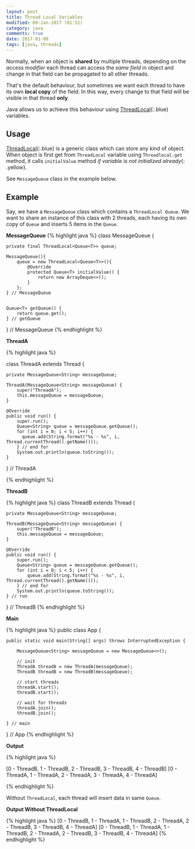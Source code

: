 ```yaml
---
layout: post
title: Thread Local Variables
modified: 09-Jan-2017 (01:52)
category: java
comments: true
date: 2017-01-08
tags: [java, threads]
---
```


Normally, when an object is **shared** by multiple threads, depending on the *access modifier* each thread can access the *same field* in object and change in that field can be propagated to all other threads. 

That's the default behaviour, but sometimes we want each thread to have its own **local copy** of the field. In this way, every change to that field will be visible in that thread **only**.

Java allows us to achieve this behaviour using [ThreadLocal](https://docs.oracle.com/javase/7/docs/api/java/lang/ThreadLocal.html){:.blue} variables.

## Usage

[ThreadLocal](https://docs.oracle.com/javase/7/docs/api/java/lang/ThreadLocal.html){:.blue} is a 
generic class which can store any kind of object. When object is first get from `ThreadLocal` variable using `Threadlocal.get` method, it calls `initialValue` method *if variable is not initialized already*{: .yellow}.

See `MessageQueue` class in the example below.

## Example

Say, we have a `MessageQueue` class which contains a `ThreadLocal Queue`. We want to share an instance of this class with 2 threads, each having its own copy of `Queue` and inserts 5 items in the `Queue`.

**MessageQueue**
{% highlight java %}
class MessageQueue<T> {

    private final ThreadLocal<Queue<T>> queue;

    MessageQueue(){
        queue = new ThreadLocal<Queue<T>>(){
            @Override
            protected Queue<T> initialValue() {
                return new ArrayDeque<>();
            }
        };
    } // MessageQueue


    Queue<T> getQueue() {
        return queue.get();
    } // getQueue


} // MessageQueue
{% endhighlight %} 

**ThreadA**

{% highlight java %}

class ThreadA extends Thread {

    private MessageQueue<String> messageQueue;

    ThreadA(MessageQueue<String> messageQueue) {
        super("ThreadA");
        this.messageQueue = messageQueue;
    }

    @Override
    public void run() {
        super.run();
        Queue<String> queue = messageQueue.getQueue();
        for (int i = 0; i < 5; i++) {
          queue.add(String.format("%s - %s", i, Thread.currentThread().getName()));
        } // end for
        System.out.println(queue.toString());
    }
} // ThreadA

{% endhighlight %}

**ThreadB**

{% highlight java %}
class ThreadB extends Thread {

    private MessageQueue<String> messageQueue;

    ThreadB(MessageQueue<String> messageQueue) {
        super("ThreadB");
        this.messageQueue = messageQueue;
    }

    @Override
    public void run() {
        super.run();
        Queue<String> queue = messageQueue.getQueue();
        for (int i = 0; i < 5; i++) {
            queue.add(String.format("%s - %s", i, Thread.currentThread().getName()));
        } // end for
        System.out.println(queue.toString());
    } // run

} // ThreadB
{% endhighlight %}

**Main**

{% highlight java %}
public class App {

    public static void main(String[] args) throws InterruptedException {

        MessageQueue<String> messageQueue = new MessageQueue<>();

        // init 
        ThreadA threadA = new ThreadA(messageQueue);
        ThreadB threadB = new ThreadB(messageQueue);

        // start threads
        threadA.start();
        threadB.start();

        // wait for threads
        threadA.join();
        threadB.join();

    } // main

} // App
{% endhighlight %}

**Output**

{% highlight java %}

[0 - ThreadB, 1 - ThreadB, 2 - ThreadB, 3 - ThreadB, 4 - ThreadB]
[0 - ThreadA, 1 - ThreadA, 2 - ThreadA, 3 - ThreadA, 4 - ThreadA]

{% endhighlight %}

Without `ThreadLocal`, each thread will insert data in same `Queue`.

**Output Without ThreadLocal**

{% highlight java %}
[0 - ThreadB, 1 - ThreadA, 1 - ThreadB, 2 - ThreadA, 2 - ThreadB, 3 - ThreadB, 4 - ThreadA]
[0 - ThreadB, 1 - ThreadA, 1 - ThreadB, 2 - ThreadA, 2 - ThreadB, 3 - ThreadB, 4 - ThreadA]
{% endhighlight %}